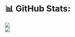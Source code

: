
# 📊 GitHub Stats:
![](https://github-readme-streak-stats.herokuapp.com/?user=ZiadSaied321&theme=dark&hide_border=false)<br/>
![](https://github-readme-stats.vercel.app/api/top-langs/?username=ZiadSaied321&theme=dark&hide_border=false&include_all_commits=false&count_private=false&layout=compact)


<!-- Proudly created with GPRM ( https://gprm.itsvg.in ) -->
